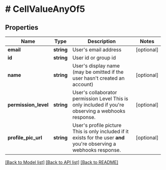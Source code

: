 # # CellValueAnyOf5

## Properties

Name | Type | Description | Notes
------------ | ------------- | ------------- | -------------
**email** | **string** | User&#39;s email address | [optional]
**id** | **string** | User id or group id |
**name** | **string** | User&#39;s display name (may be omitted if the user hasn&#39;t created an account) | [optional]
**permission_level** | **string** | User&#39;s collaborator permission Level  This is only included if you&#39;re observing a webhooks response. | [optional]
**profile_pic_url** | **string** | User&#39;s profile picture  This is only included if it exists for the user **and** you&#39;re observing a webhooks response. | [optional]

[[Back to Model list]](../../README.md#models) [[Back to API list]](../../README.md#endpoints) [[Back to README]](../../README.md)
